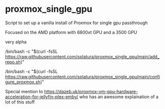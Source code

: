 # proxmox_single_gpu
Script to set up a vanilla install of Proxmox for single gpu passthrough

Focused on the AMD platform with 6800xt GPU and a 3500 GPU

very alpha

/bin/bash -c "$(curl -fsSL https://raw.githubusercontent.com/splatura/proxmox_single_gpu/main/add_repo.sh)"

/bin/bash -c "$(curl -fsSL https://raw.githubusercontent.com/splatura/proxmox_single_gpu/main/configure_proxmox.sh)"

Special mention to https://dazeb.uk/proxmox-vm-gpu-hardware-acceleration-for-jellyfin-plex-emby/ who has an awesome explaination of a lot of this stuff
